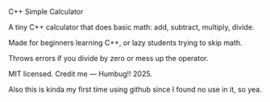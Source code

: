 
C++ Simple Calculator

A tiny C++ calculator that does basic math: add, subtract, multiply, divide.

Made for beginners learning C++, or lazy students trying to skip math.

Throws errors if you divide by zero or mess up the operator.

MIT licensed. Credit me — Humbug!! 2025.

Also this is kinda my first time using github since I found no use in it, so yea.
